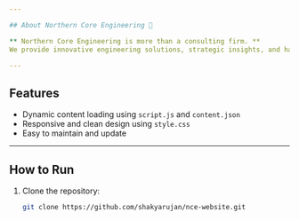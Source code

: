 ```yaml
---

## About Northern Core Engineering 📌 

** Northern Core Engineering is more than a consulting firm. **  
We provide innovative engineering solutions, strategic insights, and hands-on expertise to help businesses thrive. Our approach goes beyond advice — we partner with clients to design, optimize, and implement solutions that deliver real-world results.

---
```


## Features

- Dynamic content loading using `script.js` and `content.json`
- Responsive and clean design using `style.css`
- Easy to maintain and update

---

## How to Run

1. Clone the repository:
   ```bash
   git clone https://github.com/shakyarujan/nce-website.git
   ```
